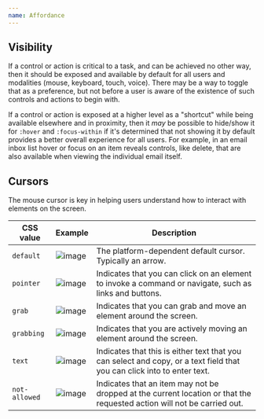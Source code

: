 ```yaml
---
name: Affordance
---
```


## Visibility

If a control or action is critical to a task, and can be achieved no other way, then it should be exposed and available by default for all users and modalities (mouse, keyboard, touch, voice). There may be a way to toggle that as a preference, but not before a user is aware of the existence of such controls and actions to begin with.

If a control or action is exposed at a higher level as a "shortcut" while being available elsewhere and in proximity, then it _may_ be possible to hide/show it for `:hover` and `:focus-within` if it's determined that not showing it by default provides a better overall experience for all users. For example, in an email inbox list hover or focus on an item reveals controls, like delete, that are also available when viewing the individual email itself.

## Cursors

The mouse cursor is key in helping users understand how to interact with elements on the screen.

| **CSS value** | **Example**                           | **Description**                                                                                                         |
| ------------- | ------------------------------------- | ----------------------------------------------------------------------------------------------------------------------- |
| `default`     | ![image](/img/cursors-default.svg)    | The platform-dependent default cursor. Typically an arrow.                                                              |
| `pointer`     | ![image](/img/cursors-pointer.svg)    | Indicates that you can click on an element to invoke a command or navigate, such as links and buttons.                  |
| `grab`        | ![image](/img/cursors-grab.svg)       | Indicates that you can grab and move an element around the screen.                                                      |
| `grabbing`    | ![image](/img/cursors-grabbing.svg)   | Indicates that you are actively moving an element around the screen.                                                    |
| `text`        | ![image](/img/cursors-text.svg)       | Indicates that this is either text that you can select and copy, or a text field that you can click into to enter text. |
| `not-allowed` | ![image](/img/cursors-notallowed.svg) | Indicates that an item may not be dropped at the current location or that the requested action will not be carried out. |
